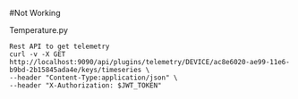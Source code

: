 #Not Working

Temperature.py

```shell script
Rest API to get telemetry
curl -v -X GET http://localhost:9090/api/plugins/telemetry/DEVICE/ac8e6020-ae99-11e6-b9bd-2b15845ada4e/keys/timeseries \
--header "Content-Type:application/json" \
--header "X-Authorization: $JWT_TOKEN"
```
